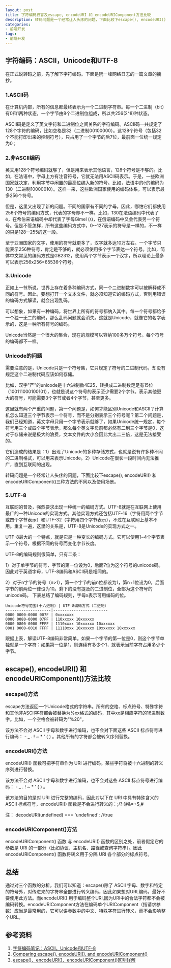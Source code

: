 ```yaml
---
layout: post
title: 字符编码扫盲及escape, encodeURI 和 encodeURIComponent方法比较
description: 转码问题是一个经常让人头疼的问题，下面比较下escape(), encodeURI() 和 encodeURIComponent()三种方法的不同以及使用场景。
categories: 
- 前端开发
tags: 
- 前端开发
---
```


## 字符编码：ASCII，Unicode和UTF-8

在正式说转码之前，先了解下字符编码。下面是阮一峰网络日志的一篇文章的摘抄。

### 1.ASCII码
在计算机内部，所有的信息都最终表示为一个二进制字符串。每一个二进制（bit）有0和1两种状态，一个字节由8个二进制位组成，所以共256(2^8)种状态。

ASCII码是定义了英文字符和二进制位之间关系的字符编码。ASCII码一共规定了128个字符的编码，比如空格是32（二进制00100000）。这128个符号（包括32个不能打印出来的控制符号），只占用了一个字节的后7位，最前面一位统一规定为0；

### 2.非ASCII编码

英文用128个符号编码就够了，但是用来表示其他语言，128个符号是不够的。比如，在法语中，字母上方有注音符号，它就无法用ASCII码表示。于是，一些欧洲国家就决定，利用字节中闲置的最高位编入新的符号。比如，法语中的é的编码为130（二进制10000010）。这样一来，这些欧洲国家使用的编码体系，可以表示最多256个符号。

但是，这里又出现了新的问题。不同的国家有不同的字母，因此，哪怕它们都使用256个符号的编码方式，代表的字母却不一样。比如，130在法语编码中代表了é，在希伯来语编码中却代表了字母Gimel (ג)，在俄语编码中又会代表另一个符号。但是不管怎样，所有这些编码方式中，0--127表示的符号是一样的，不一样的只是128--255的这一段。

至于亚洲国家的文字，使用的符号就更多了，汉字就多达10万左右。一个字节只能表示256种符号，肯定是不够的，就必须使用多个字节表达一个符号。比如，简体中文常见的编码方式是GB2312，使用两个字节表示一个汉字，所以理论上最多可以表示256x256=65536个符号。

### 3.Unicode

正如上一节所说，世界上存在着多种编码方式，同一个二进制数字可以被解释成不同的符号。因此，要想打开一个文本文件，就必须知道它的编码方式，否则用错误的编码方式解读，就会出现乱码。

可以想象，如果有一种编码，将世界上所有的符号都纳入其中。每一个符号都给予一个独一无二的编码，那么乱码问题就会消失。这就是Unicode，就像它的名字表示的，这是一种所有符号的编码。

Unicode当然是一个很大的集合，现在的规模可以容纳100多万个符号。每个符号的编码都不一样。

### Unicode的问题

需要注意的是，Unicode只是一个符号集，它只规定了符号的二进制代码，却没有规定这个二进制代码应该如何存储。

比如，汉字"严"的unicode是十六进制数4E25，转换成二进制数足足有15位（100111000100101），也就是说这个符号的表示至少需要2个字节。表示其他更大的符号，可能需要3个字节或者4个字节，甚至更多。

这里就有两个严重的问题，第一个问题是，如何才能区别Unicode和ASCII？计算机怎么知道三个字节表示一个符号，而不是分别表示三个符号呢？第二个问题是，我们已经知道，英文字母只用一个字节表示就够了，如果Unicode统一规定，每个符号用三个或四个字节表示，那么每个英文字母前都必然有二到三个字节是0，这对于存储来说是极大的浪费，文本文件的大小会因此大出二三倍，这是无法接受的。

它们造成的结果是：1）出现了Unicode的多种存储方式，也就是说有许多种不同的二进制格式，可以用来表示Unicode。2）Unicode在很长一段时间内无法推广，直到互联网的出现。

转码问题是一个经常让人头疼的问题，下面比较下escape(), encodeURI() 和 encodeURIComponent()三种方法的不同以及使用场景。

### 5.UTF-8

互联网的普及，强烈要求出现一种统一的编码方式。UTF-8就是在互联网上使用最广的一种Unicode的实现方式。其他实现方式还包括UTF-16（字符用两个字节或四个字节表示）和UTF-32（字符用四个字节表示），不过在互联网上基本不用。重复一遍，这里的关系是，UTF-8是Unicode的实现方式之一。

UTF-8最大的一个特点，就是它是一种变长的编码方式。它可以使用1~4个字节表示一个符号，根据不同的符号而变化字节长度。

UTF-8的编码规则很简单，只有二条：

1）对于单字节的符号，字节的第一位设为0，后面7位为这个符号的unicode码。因此对于英语字母，UTF-8编码和ASCII码是相同的。

2）对于n字节的符号（n>1），第一个字节的前n位都设为1，第n+1位设为0，后面字节的前两位一律设为10。剩下的没有提及的二进制位，全部为这个符号的unicode码。
下表总结了编码规则，字母x表示可用编码的位。

	Unicode符号范围(十六进制) | UTF-8编码方式（二进制）
	--------------------|------------------------
	0000 0000-0000 007F | 0xxxxxxx
	0000 0080-0000 07FF | 110xxxxx 10xxxxxx
	0000 0800-0000 FFFF | 1110xxxx 10xxxxxx 10xxxxxx
	0001 0000-0010 FFFF | 11110xxx 10xxxxxx 10xxxxxx 10xxxxxx

跟据上表，解读UTF-8编码非常简单。如果一个字节的第一位是0，则这个字节单独就是一个字符；如果第一位是1，则连续有多少个1，就表示当前字符占用多少个字节。


##  escape(), encodeURI() 和 encodeURIComponent()方法比较

### escape()方法

escape方法返回一个Unicode格式的字符串。所有的空格、标点符号、特殊字符和其他非ASCII字符都会被替换为%xx格式的编码，其中xx是相应字符的16进制数字。比如，一个空格会被转码为"%20"。

该方法不会对 ASCII 字母和数字进行编码，也不会对下面这些 ASCII 标点符号进行编码： - _ . ! ~ * ' ( ) 。其他所有的字符都会被转义序列替换。

### encodeURI()方法

encodeURI() 函数可把字符串作为 URI 进行编码。某些字符将被十六进制的转义序列进行替换。

该方法不会对 ASCII 字母和数字进行编码，也不会对这些 ASCII 标点符号进行编码： - _ . ! ~ * ' ( ) 。

该方法的目的是对 URI 进行完整的编码，因此对以下在 URI 中具有特殊含义的 ASCII 标点符号，encodeURI() 函数是不会进行转义的：;/?:@&=+$,#

注：
decodeURI(undefined) === 'undefined'; //true

### encodeURIComponent()方法

 encodeURIComponent() 函数 与 encodeURI() 函数的区别之处，前者假定它的参数是 URI 的一部分（比如协议、主机名、路径或查询字符串）。因此 encodeURIComponent() 函数将转义用于分隔 URI 各个部分的标点符号。

## 总结

 通过对三个函数的分析，我们可以知道：escape()除了 ASCII 字母、数字和特定的符号外，对传进来的字符串全部进行转义编码，因此如果想对URL编码，最好不要使用此方法。而encodeURI() 用于编码整个URI,因为URI中的合法字符都不会被编码转换。encodeURIComponent方法在编码单个URIComponent（指请求参数）应当是最常用的，它可以讲参数中的中文、特殊字符进行转义，而不会影响整个URL。


## 参考资料

1. [字符编码笔记：ASCII，Unicode和UTF-8]
2. [Comparing escape(), encodeURI(), and encodeURIComponent()]
3. [escape()、encodeURI()、encodeURIComponent()区别详解]

[Joebon]:    http://joebon.tk  "Joebon"
[字符编码笔记：ASCII，Unicode和UTF-8]:http://www.ruanyifeng.com/blog/2007/10/ascii_unicode_and_utf-8.html
[Comparing escape(), encodeURI(), and encodeURIComponent()]:http://xkr.us/articles/javascript/encode-compare/
[escape()、encodeURI()、encodeURIComponent()区别详解]:http://www.cnblogs.com/qiantuwuliang/archive/2009/07/19/1526687.html
